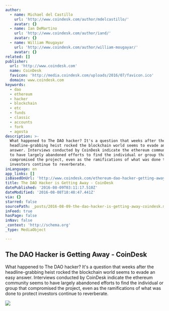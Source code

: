 ```yaml
---
author:
  - name: Michael del Castillo
    url: 'http://www.coindesk.com/author/mdelcastillo/'
    avatar: {}
  - name: Ian DeMartino
    url: 'http://www.coindesk.com/author/iand/'
    avatar: {}
  - name: William Mougayar
    url: 'http://www.coindesk.com/author/william-mougayar/'
    avatar: {}
related: []
publisher:
  url: 'http://www.coindesk.com'
  name: CoinDesk
  favicon: 'http://media.coindesk.com/uploads/2016/07/favicon.ico'
  domain: www.coindesk.com
keywords:
  - dao
  - ethereum
  - hacker
  - blockchain
  - etc
  - funds
  - classic
  - accounts
  - fork
  - agosta
description: >-
  What happened to The DAO hacker? It's a question that weeks after the
  headline-grabbing heist rocked the blockchain world seems to evade an easy
  answer. Interviews conducted by CoinDesk indicate the ethereum community seems
  to have largely abandoned efforts to find the individual or group that
  compromised the project, even as the ramifications of what was done to protect
  investors continue to reverberate.
inLanguage: en
app_links: []
isBasedOnUrl: 'http://www.coindesk.com/ethereum-dao-hacker-getting-away-classic/'
title: The DAO Hacker is Getting Away - CoinDesk
datePublished: '2016-08-09T03:11:17.510Z'
dateModified: '2016-08-08T18:48:47.441Z'
via: {}
starred: false
sourcePath: _posts/2016-08-09-the-dao-hacker-is-getting-away-coindesk.md
inFeed: true
hasPage: false
inNav: false
_context: 'http://schema.org'
_type: MediaObject

---
```

<article style=""><h1>The DAO Hacker is Getting Away - CoinDesk</h1><p>What happened to The DAO hacker? It's a question that weeks after the headline-grabbing heist rocked the blockchain world seems to evade an easy answer. Interviews conducted by CoinDesk indicate the ethereum community seems to have largely abandoned efforts to find the individual or group that compromised the project, even as the ramifications of what was done to protect investors continue to reverberate.</p><img src="https://media.coindesk.com/uploads/2016/08/shutterstock_232763653.jpg" /></article>